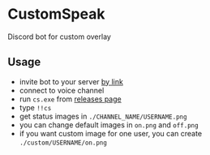 # CustomSpeak
Discord bot for custom overlay

## Usage
* invite bot to your server [by link](https://discordapp.com/oauth2/authorize?client_id=319211356094070784&scope=bot)
* connect to voice channel
* run `cs.exe` from [releases page](https://github.com/averrin/customSpeak/releases)
* type `!!cs`
* get status images in `./CHANNEL_NAME/USERNAME.png`
* you can change default images in `on.png` and `off.png`
* if you want custom image for one user, you can create `./custom/USERNAME/on.png`

